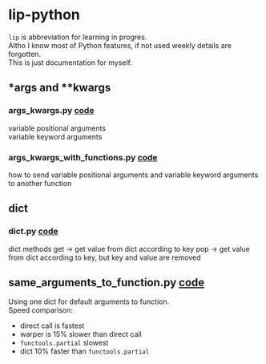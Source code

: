 # lip-python

`lip` is abbreviation for learning in progres.  
Altho I know most of Python features, if not used weekly details are forgotten.  
This is just documentation for myself.

## *args and **kwargs

### args_kwargs.py [code](./args_kwargs.py)
variable positional arguments  
variable keyword arguments  

### args_kwargs_with_functions.py [code](./args_kwargs_with_functions.py)
how to send variable positional arguments and variable keyword arguments to another function 

## dict

### dict.py [code](./dict.py)
dict methods
get -> get value from dict according to key
pop -> get value from dict according to key, but key and value are removed

## same_arguments_to_function.py [code](./same_arguments_to_function.py)
Using one dict for default arguments to function.  
Speed comparison:
- direct call is fastest
- warper is 15% slower than direct call
- `functools.partial` slowest
- dict 10% faster than `functools.partial`
